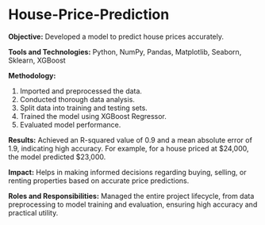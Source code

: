 # House-Price-Prediction
**Objective:** Developed a model to predict house prices accurately.

**Tools and Technologies:** Python, NumPy, Pandas, Matplotlib, Seaborn, Sklearn, XGBoost

**Methodology:**
1. Imported and preprocessed the data.
2. Conducted thorough data analysis.
3. Split data into training and testing sets.
4. Trained the model using XGBoost Regressor.
5. Evaluated model performance.

**Results:** Achieved an R-squared value of 0.9 and a mean absolute error of 1.9, indicating high accuracy. For example, for a house priced at $24,000, the model predicted $23,000.

**Impact:** Helps in making informed decisions regarding buying, selling, or renting properties based on accurate price predictions.

**Roles and Responsibilities:** Managed the entire project lifecycle, from data
preprocessing to model training and evaluation, ensuring high accuracy and practical
utility.
